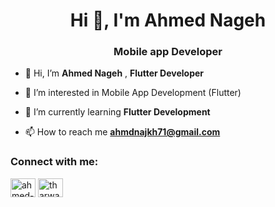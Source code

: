 <h1 align="center">Hi 👋, I'm Ahmed Nageh</h1>
<h3 align="center">Mobile app Developer</h3>

- 👋 Hi, I’m **Ahmed Nageh** , **Flutter Developer**

- 👀 I’m interested in Mobile App Development (Flutter)

- 🌱 I’m currently learning **Flutter Development**

- 📫 How to reach me **ahmdnajkh71@gmail.com**

<h3 align="left">Connect with me:</h3>
<p align="left">
<a href="https://www.linkedin.com/in/ahmed-nageh-0b941a223/" target="blank"><img align="center" src="https://raw.githubusercontent.com/rahuldkjain/github-profile-readme-generator/master/src/images/icons/Social/linked-in-alt.svg" alt="ahmed-nageh-0b941a223/" height="30" width="40" /></a>
<a href="https://www.facebook.com/profile.php?id=100038174362263" target="blank"><img align="center" src="https://raw.githubusercontent.com/rahuldkjain/github-profile-readme-generator/master/src/images/icons/Social/facebook.svg" alt="tharwat samy" height="30" width="40" /></a>

 
